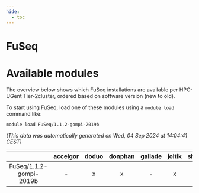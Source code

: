 ```yaml
---
hide:
  - toc
---
```


FuSeq
=====

# Available modules


The overview below shows which FuSeq installations are available per HPC-UGent Tier-2cluster, ordered based on software version (new to old).

To start using FuSeq, load one of these modules using a `module load` command like:

```shell
module load FuSeq/1.1.2-gompi-2019b
```

*(This data was automatically generated on Wed, 04 Sep 2024 at 14:04:41 CEST)*  

| |accelgor|doduo|donphan|gallade|joltik|shinx|skitty|
| :---: | :---: | :---: | :---: | :---: | :---: | :---: | :---: |
|FuSeq/1.1.2-gompi-2019b|-|x|x|-|x|-|x|
